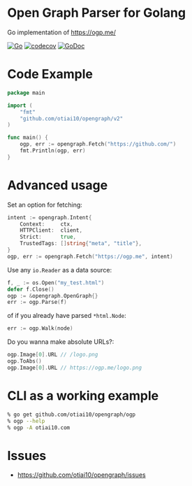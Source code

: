# Open Graph Parser for Golang

Go implementation of https://ogp.me/

[![Go](https://github.com/otiai10/opengraph/workflows/Go/badge.svg)](https://github.com/otiai10/opengraph/actions)
[![codecov](https://codecov.io/gh/otiai10/opengraph/branch/master/graph/badge.svg)](https://codecov.io/gh/otiai10/opengraph)
[![GoDoc](https://godoc.org/github.com/otiai10/opengraph?status.svg)](https://pkg.go.dev/github.com/otiai10/opengraph)

# Code Example

```go
package main

import (
	"fmt"
	"github.com/otiai10/opengraph/v2"
)

func main() {
	ogp, err := opengraph.Fetch("https://github.com/")
	fmt.Println(ogp, err)
}
```

# Advanced usage

Set an option for fetching:
```go
intent := opengraph.Intent{
	Context:     ctx,
	HTTPClient:  client,
	Strict:      true,
	TrustedTags: []string{"meta", "title"},
}
ogp, err := opengraph.Fetch("https://ogp.me", intent)
```

Use any `io.Reader` as a data source:
```go
f, _ := os.Open("my_test.html")
defer f.Close()
ogp := &opengraph.OpenGraph{}
err := ogp.Parse(f)
```

of if you already have parsed `*html.Node`:

```go
err := ogp.Walk(node)
```

Do you wanna make absolute URLs?:
```go
ogp.Image[0].URL // /logo.png
ogp.ToAbs()
ogp.Image[0].URL // https://ogp.me/logo.png
```

# CLI as a working example

```sh
% go get github.com/otiai10/opengraph/ogp
% ogp --help
% ogp -A otiai10.com
```

# Issues

- https://github.com/otiai10/opengraph/issues
